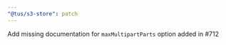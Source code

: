 ```yaml
---
"@tus/s3-store": patch
---
```


Add missing documentation for `maxMultipartParts` option added in #712
